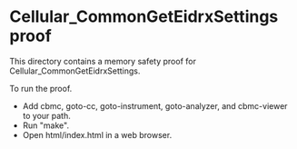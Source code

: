 Cellular_CommonGetEidrxSettings proof
==============

This directory contains a memory safety proof for Cellular_CommonGetEidrxSettings.

To run the proof.
* Add cbmc, goto-cc, goto-instrument, goto-analyzer, and cbmc-viewer
  to your path.
* Run "make".
* Open html/index.html in a web browser.